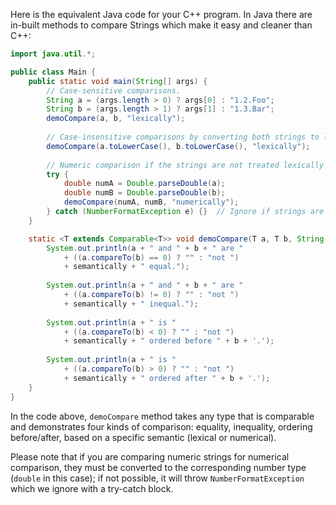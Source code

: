 Here is the equivalent Java code for your C++ program. In Java there are in-built methods to compare Strings which make it easy and cleaner than C++:

```java
import java.util.*;

public class Main {
    public static void main(String[] args) {
        // Case-sensitive comparisons.
        String a = (args.length > 0) ? args[0] : "1.2.Foo";
        String b = (args.length > 1) ? args[1] : "1.3.Bar";
        demoCompare(a, b, "lexically");
    
        // Case-insensitive comparisons by converting both strings to lowercase.
        demoCompare(a.toLowerCase(), b.toLowerCase(), "lexically");
    
        // Numeric comparison if the strings are not treated lexically
        try {
            double numA = Double.parseDouble(a);
            double numB = Double.parseDouble(b);
            demoCompare(numA, numB, "numerically");
        } catch (NumberFormatException e) {}  // Ignore if strings are not numbers
    }

    static <T extends Comparable<T>> void demoCompare(T a, T b, String semantically) {
        System.out.println(a + " and " + b + " are " 
            + ((a.compareTo(b) == 0) ? "" : "not ")
            + semantically + " equal.");
    
        System.out.println(a + " and " + b + " are " 
            + ((a.compareTo(b) != 0) ? "" : "not ")
            + semantically + " inequal.");
    
        System.out.println(a + " is " 
            + ((a.compareTo(b) < 0) ? "" : "not ")
            + semantically + " ordered before " + b + '.');
    
        System.out.println(a + " is "
            + ((a.compareTo(b) > 0) ? "" : "not ")
            + semantically + " ordered after " + b + '.');
    }
}
```

In the code above, `demoCompare` method takes any type that is comparable and demonstrates four kinds of comparison: equality, inequality, ordering before/after, based on a specific semantic (lexical or numerical). 

Please note that if you are comparing numeric strings for numerical comparison, they must be converted to the corresponding number type (`double` in this case); if not possible, it will throw `NumberFormatException` which we ignore with a try-catch block.
